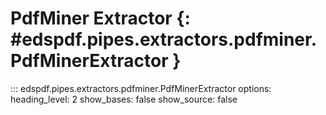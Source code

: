 # PdfMiner Extractor {: #edspdf.pipes.extractors.pdfminer.PdfMinerExtractor }

::: edspdf.pipes.extractors.pdfminer.PdfMinerExtractor
    options:
        heading_level: 2
        show_bases: false
        show_source: false
